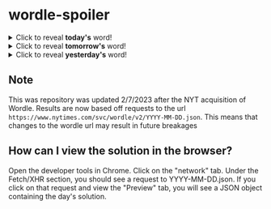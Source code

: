 # wordle-spoiler

<details>
  <summary>Click to reveal <b>today's</b> word!</summary>
  <br>
  <b> grief </b>
</details>

<details>
  <summary>Click to reveal <b>tomorrow's</b> word!</summary>
  <br>
  <b> flask </b>
</details>

<details>
  <summary>Click to reveal <b>yesterday's</b> word!</summary>
  <br>
  <b> shorn </b>
</details>

## Note
This was repository was updated 2/7/2023 after the NYT acquisition of Wordle. Results are now based off requests to the url `https://www.nytimes.com/svc/wordle/v2/YYYY-MM-DD.json`. This means that changes to the wordle url may result in future breakages

## How can I view the solution in the browser?
Open the developer tools in Chrome. Click on the "network" tab. Under the Fetch/XHR section, you should see a request to YYYY-MM-DD.json. If you click on that request and view the "Preview" tab, you will see a JSON object containing the day's solution.
